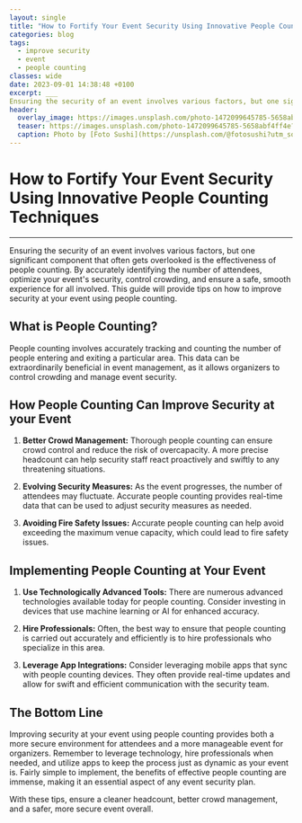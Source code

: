 ```yaml
---
layout: single
title: "How to Fortify Your Event Security Using Innovative People Counting Techniques"
categories: blog
tags:
  - improve security
  - event
  - people counting
classes: wide
date: 2023-09-01 14:38:48 +0100
excerpt: ___
Ensuring the security of an event involves various factors, but one significant component that often gets overlooked is the effectiveness of people counting.
header:
  overlay_image: https://images.unsplash.com/photo-1472099645785-5658abf4ff4e?crop=entropy&cs=tinysrgb&fit=max&fm=jpg&ixid=M3w0Nzk0ODB8MHwxfHNlYXJjaHw4fHxpbXByb3ZlJTIwc2VjdXJpdHklMkMlMjBldmVudCUyQyUyMHBlb3BsZSUyMGNvdW50aW5nfGVufDB8MHx8fDE2OTM1NzU1Mjh8MA&ixlib=rb-4.0.3&q=80&w=1080
  teaser: https://images.unsplash.com/photo-1472099645785-5658abf4ff4e?crop=entropy&cs=tinysrgb&fit=max&fm=jpg&ixid=M3w0Nzk0ODB8MHwxfHNlYXJjaHw4fHxpbXByb3ZlJTIwc2VjdXJpdHklMkMlMjBldmVudCUyQyUyMHBlb3BsZSUyMGNvdW50aW5nfGVufDB8MHx8fDE2OTM1NzU1Mjh8MA&ixlib=rb-4.0.3&q=80&w=400
  caption: Photo by [Foto Sushi](https://unsplash.com/@fotosushi?utm_source=peoplecounter&utm_medium=referral) on [Unsplash](https://unsplash.com/?utm_source=peoplecounter&utm_medium=referral)
---
```


# How to Fortify Your Event Security Using Innovative People Counting Techniques
___
Ensuring the security of an event involves various factors, but one significant component that often gets overlooked is the effectiveness of people counting. By accurately identifying the number of attendees, optimize your event's security, control crowding, and ensure a safe, smooth experience for all involved. This guide will provide tips on how to improve security at your event using people counting.

## What is People Counting?
People counting involves accurately tracking and counting the number of people entering and exiting a particular area. This data can be extraordinarily beneficial in event management, as it allows organizers to control crowding and manage event security.

## How People Counting Can Improve Security at your Event
1. **Better Crowd Management:** Thorough people counting can ensure crowd control and reduce the risk of overcapacity. A more precise headcount can help security staff react proactively and swiftly to any threatening situations.

2. **Evolving Security Measures:** As the event progresses, the number of attendees may fluctuate. Accurate people counting provides real-time data that can be used to adjust security measures as needed.

3. **Avoiding Fire Safety Issues:** Accurate people counting can help avoid exceeding the maximum venue capacity, which could lead to fire safety issues.

## Implementing People Counting at Your Event

1. **Use Technologically Advanced Tools:** There are numerous advanced technologies available today for people counting. Consider investing in devices that use machine learning or AI for enhanced accuracy.

2. **Hire Professionals:** Often, the best way to ensure that people counting is carried out accurately and efficiently is to hire professionals who specialize in this area.

3. **Leverage App Integrations:** Consider leveraging mobile apps that sync with people counting devices. They often provide real-time updates and allow for swift and efficient communication with the security team.

## The Bottom Line
Improving security at your event using people counting provides both a more secure environment for attendees and a more manageable event for organizers. Remember to leverage technology, hire professionals when needed, and utilize apps to keep the process just as dynamic as your event is. Fairly simple to implement, the benefits of effective people counting are immense, making it an essential aspect of any event security plan.

With these tips, ensure a cleaner headcount, better crowd management, and a safer, more secure event overall.